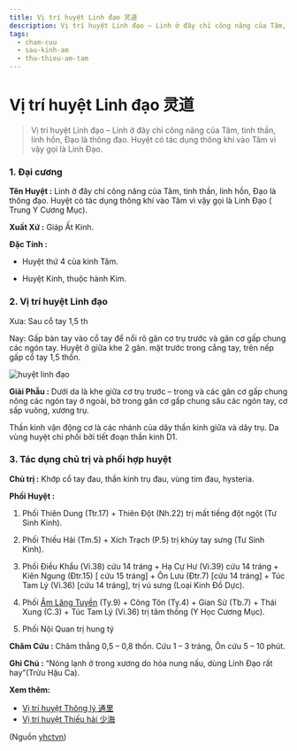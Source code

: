 ```yaml
---
title: Vị trí huyệt Linh đạo 灵道
description: Vị trí huyệt Linh đạo – Linh ở đây chỉ công năng của Tâm, tinh thần, linh hồn, Đạo là thông đạo. Huyệt có tác dụng thông khí vào Tâm vì vậy gọi là Linh Đạo.
tags:
  - cham-cuu
  - sau-kinh-am
  - thu-thieu-am-tam
---
```


# Vị trí huyệt Linh đạo 灵道 

> Vị trí huyệt Linh đạo – Linh ở đây chỉ công năng của Tâm, tinh thần, linh hồn, Đạo là thông đạo. Huyệt có tác dụng thông khí vào Tâm vì vậy gọi là Linh Đạo.

### 1. Đại cương

**Tên Huyệt :** Linh ở đây chỉ công năng của Tâm, tinh thần, linh hồn, Đạo là thông đạo. Huyệt có tác dụng thông khí vào Tâm vì vậy gọi là Linh Đạo ( Trung Y Cương Mục).

**Xuất Xứ :** Giáp Ất Kinh.

**Đặc Tính :**

+ Huyệt thứ 4 của kinh Tâm.

+ Huyệt Kinh, thuộc hành Kim.

### 2. Vị trí huyệt Linh đạo

Xưa: Sau cổ tay 1,5 th

Nay: Gấp bàn tay vào cổ tay để nổi rõ gân cơ trụ trước và gân cơ gấp chung các ngón tay. Huyệt ở giữa khe 2 gân. mặt trước trong cẳng tay, trên nếp gấp cổ tay 1,5 thốn.

![huyệt linh đạo](/imgs/yhctvn/huyet-linh-dao-300x169.jpg)

**Giải Phẫu :** Dưới da là khe giữa cơ trụ trước – trong và các gân cơ gấp chung nông các ngón tay ở ngoài, bờ trong gân cơ gấp chung sâu các ngón tay, cơ sấp vuông, xương trụ.

Thần kinh vận động cơ là các nhánh của dây thần kinh giữa và dây trụ. Da vùng huyệt chi phối bởi tiết đoạn thần kinh D1.

### 3. Tác dụng chủ trị và phối hợp huyệt

**Chủ trị :** Khớp cổ tay đau, thần kinh trụ đau, vùng tim đau, hysteria.

**Phối Huyệt :**

1. Phối Thiên Dung (Ttr.17) + Thiên Đột (Nh.22) trị mất tiếng đột ngột (Tư Sinh Kinh).
2. Phối Thiếu Hải (Tm.5) + Xích Trạch (P.5) trị khủy tay sưng (Tư Sinh Kinh).

3. Phối Điều Khẩu (Vi.38) cứu 14 tráng + Hạ Cự Hư (Vi.39) cứu 14 tráng + Kiên Ngung (Đtr.15) [ cứu 15 tráng] + Ôn Lưu (Đtr.7) [cứu 14 tráng] + Túc Tam Lý (Vi.36) [cứu 14 tráng], trị vú sưng (Loại Kinh Đồ Dực).
4. Phối [Âm Lăng Tuyền](/yhctvn/vi-tri-huyet-am-lang-tuyen-%e9%98%b4%e9%99%b5%e6%b3%89) (Ty.9) + Công Tôn (Ty.4) + Gian Sử (Tb.7) + Thái Xung (C.3) + Túc Tam Lý (Vi.36) trị tâm thống (Y Học Cương Mục).
5. Phối Nội Quan trị hung tý

**Châm Cứu :** Châm thẳng 0,5 – 0,8 thốn. Cứu 1 – 3 tráng, Ôn cứu 5 – 10 phút.

**Ghi Chú :** “Nóng lạnh ở trong xương do hỏa nung nấu, dùng Linh Đạo rất hay”(Trửu Hậu Ca).

**Xem thêm:**

* [Vị trí huyệt Thông lý 通里](/yhctvn/vi-tri-huyet-thong-ly-%e9%80%9a%e9%87%8c)
* [Vị trí huyệt Thiếu hải 少海](/yhctvn/vi-tri-huyet-thieu-hai-%e5%b0%91%e6%b5%b7)

(Nguồn <a href="https://yhctvn.com/vi-tri-huyet-linh-dao-灵道/" target="_blank">yhctvn</a>)
